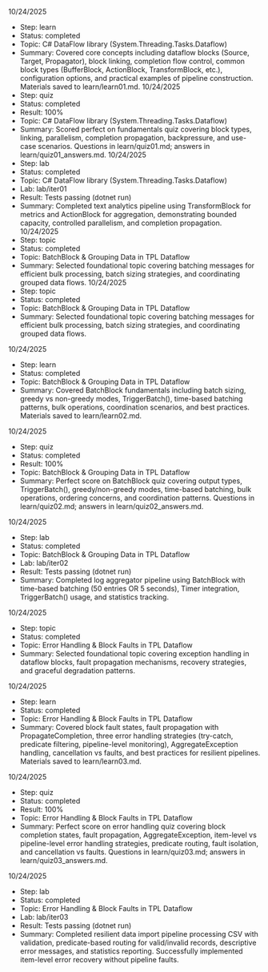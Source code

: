 10/24/2025
- Step: learn
- Status: completed
- Topic: C# DataFlow library (System.Threading.Tasks.Dataflow)
- Summary: Covered core concepts including dataflow blocks (Source, Target, Propagator), block linking, completion flow control, common block types (BufferBlock, ActionBlock, TransformBlock, etc.), configuration options, and practical examples of pipeline construction. Materials saved to learn/learn01.md.
10/24/2025
- Step: quiz
- Status: completed
- Result: 100%
- Topic: C# DataFlow library (System.Threading.Tasks.Dataflow)
- Summary: Scored perfect on fundamentals quiz covering block types, linking, parallelism, completion propagation, backpressure, and use-case scenarios. Questions in learn/quiz01.md; answers in learn/quiz01_answers.md.
10/24/2025
- Step: lab
- Status: completed
- Topic: C# DataFlow library (System.Threading.Tasks.Dataflow)
- Lab: lab/iter01
- Result: Tests passing (dotnet run)
- Summary: Completed text analytics pipeline using TransformBlock for metrics and ActionBlock for aggregation, demonstrating bounded capacity, controlled parallelism, and completion propagation.
10/24/2025
- Step: topic
- Status: completed
- Topic: BatchBlock & Grouping Data in TPL Dataflow
- Summary: Selected foundational topic covering batching messages for efficient bulk processing, batch sizing strategies, and coordinating grouped data flows.
10/24/2025
- Step: topic
- Status: completed
- Topic: BatchBlock & Grouping Data in TPL Dataflow
- Summary: Selected foundational topic covering batching messages for efficient bulk processing, batch sizing strategies, and coordinating grouped data flows.

10/24/2025
- Step: learn
- Status: completed
- Topic: BatchBlock & Grouping Data in TPL Dataflow
- Summary: Covered BatchBlock fundamentals including batch sizing, greedy vs non-greedy modes, TriggerBatch(), time-based batching patterns, bulk operations, coordination scenarios, and best practices. Materials saved to learn/learn02.md.

10/24/2025
- Step: quiz
- Status: completed
- Result: 100%
- Topic: BatchBlock & Grouping Data in TPL Dataflow
- Summary: Perfect score on BatchBlock quiz covering output types, TriggerBatch(), greedy/non-greedy modes, time-based batching, bulk operations, ordering concerns, and coordination patterns. Questions in learn/quiz02.md; answers in learn/quiz02_answers.md.

10/24/2025
- Step: lab
- Status: completed
- Topic: BatchBlock & Grouping Data in TPL Dataflow
- Lab: lab/iter02
- Result: Tests passing (dotnet run)
- Summary: Completed log aggregator pipeline using BatchBlock with time-based batching (50 entries OR 5 seconds), Timer integration, TriggerBatch() usage, and statistics tracking.

10/24/2025
- Step: topic
- Status: completed
- Topic: Error Handling & Block Faults in TPL Dataflow
- Summary: Selected foundational topic covering exception handling in dataflow blocks, fault propagation mechanisms, recovery strategies, and graceful degradation patterns.

10/24/2025
- Step: learn
- Status: completed
- Topic: Error Handling & Block Faults in TPL Dataflow
- Summary: Covered block fault states, fault propagation with PropagateCompletion, three error handling strategies (try-catch, predicate filtering, pipeline-level monitoring), AggregateException handling, cancellation vs faults, and best practices for resilient pipelines. Materials saved to learn/learn03.md.

10/24/2025
- Step: quiz
- Status: completed
- Result: 100%
- Topic: Error Handling & Block Faults in TPL Dataflow
- Summary: Perfect score on error handling quiz covering block completion states, fault propagation, AggregateException, item-level vs pipeline-level error handling strategies, predicate routing, fault isolation, and cancellation vs faults. Questions in learn/quiz03.md; answers in learn/quiz03_answers.md.

10/24/2025
- Step: lab
- Status: completed
- Topic: Error Handling & Block Faults in TPL Dataflow
- Lab: lab/iter03
- Result: Tests passing (dotnet run)
- Summary: Completed resilient data import pipeline processing CSV with validation, predicate-based routing for valid/invalid records, descriptive error messages, and statistics reporting. Successfully implemented item-level error recovery without pipeline faults.
